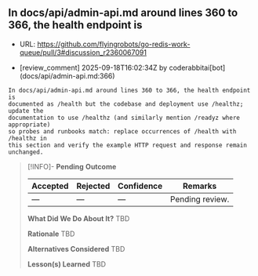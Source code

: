 ## In docs/api/admin-api.md around lines 360 to 366, the health endpoint is

- URL: https://github.com/flyingrobots/go-redis-work-queue/pull/3#discussion_r2360067091

- [review_comment] 2025-09-18T16:02:34Z by coderabbitai[bot] (docs/api/admin-api.md:366)

```text
In docs/api/admin-api.md around lines 360 to 366, the health endpoint is
documented as /health but the codebase and deployment use /healthz; update the
documentation to use /healthz (and similarly mention /readyz where appropriate)
so probes and runbooks match: replace occurrences of /health with /healthz in
this section and verify the example HTTP request and response remain unchanged.
```

> [!INFO]- **Pending**
> **Outcome**
> 
> | Accepted | Rejected | Confidence | Remarks |
> |----------|----------|------------|---------|
> | — | — | — | Pending review. |
>
> **What Did We Do About It?**
> TBD
>
> **Rationale**
> TBD
>
> **Alternatives Considered**
> TBD
>
> **Lesson(s) Learned**
> TBD
